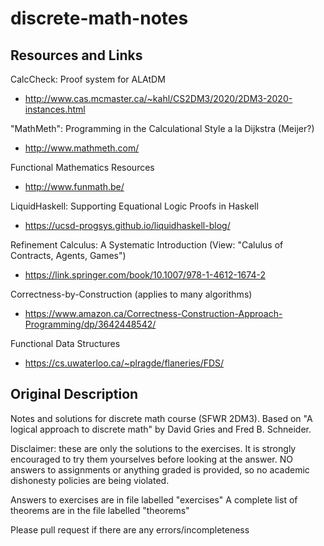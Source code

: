 # discrete-math-notes

## Resources and Links

CalcCheck: Proof system for ALAtDM
- http://www.cas.mcmaster.ca/~kahl/CS2DM3/2020/2DM3-2020-instances.html

"MathMeth": Programming in the Calculational Style a la Dijkstra (Meijer?)
- http://www.mathmeth.com/

Functional Mathematics Resources
- http://www.funmath.be/

LiquidHaskell: Supporting Equational Logic Proofs in Haskell
- https://ucsd-progsys.github.io/liquidhaskell-blog/

Refinement Calculus: A Systematic Introduction (View: "Calulus of Contracts, Agents, Games")
- https://link.springer.com/book/10.1007/978-1-4612-1674-2

Correctness-by-Construction (applies to many algorithms)
- https://www.amazon.ca/Correctness-Construction-Approach-Programming/dp/3642448542/

Functional Data Structures
- https://cs.uwaterloo.ca/~plragde/flaneries/FDS/

## Original Description

Notes and solutions for discrete math course (SFWR 2DM3). Based on "A logical approach to discrete math" by David Gries and Fred B. Schneider.

Disclaimer: these are only the solutions to the exercises. It is strongly encouraged to try them yourselves before looking at the answer. NO answers to assignments or anything graded is provided, so no academic dishonesty policies are being violated.

Answers to exercises are in file labelled "exercises"
A complete list of theorems are in the file labelled "theorems"

Please pull request if there are any errors/incompleteness


